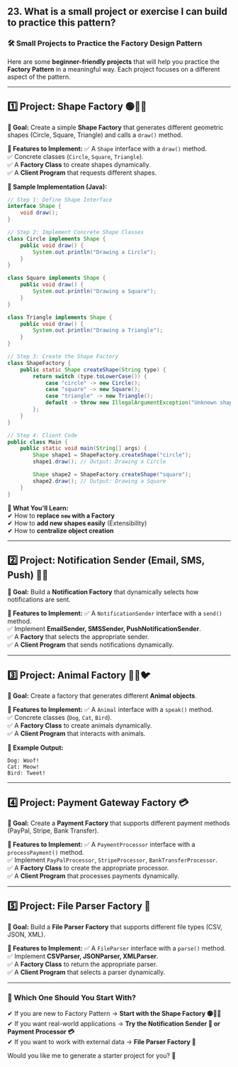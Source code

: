 ## 23.	What is a small project or exercise I can build to practice this pattern?

### **🛠 Small Projects to Practice the Factory Design Pattern**  

Here are some **beginner-friendly projects** that will help you practice the **Factory Pattern** in a meaningful way. Each project focuses on a different aspect of the pattern.

---

## **1️⃣ Project: Shape Factory 🟢🔺🔳**
**📝 Goal:** Create a simple **Shape Factory** that generates different geometric shapes (Circle, Square, Triangle) and calls a `draw()` method.

**🔹 Features to Implement:**
✅ A `Shape` interface with a `draw()` method.  
✅ Concrete classes (`Circle`, `Square`, `Triangle`).  
✅ A **Factory Class** to create shapes dynamically.  
✅ A **Client Program** that requests different shapes.  

**🔹 Sample Implementation (Java):**
```java
// Step 1: Define Shape Interface
interface Shape {
    void draw();
}

// Step 2: Implement Concrete Shape Classes
class Circle implements Shape {
    public void draw() {
        System.out.println("Drawing a Circle");
    }
}

class Square implements Shape {
    public void draw() {
        System.out.println("Drawing a Square");
    }
}

class Triangle implements Shape {
    public void draw() {
        System.out.println("Drawing a Triangle");
    }
}

// Step 3: Create the Shape Factory
class ShapeFactory {
    public static Shape createShape(String type) {
        return switch (type.toLowerCase()) {
            case "circle" -> new Circle();
            case "square" -> new Square();
            case "triangle" -> new Triangle();
            default -> throw new IllegalArgumentException("Unknown shape type");
        };
    }
}

// Step 4: Client Code
public class Main {
    public static void main(String[] args) {
        Shape shape1 = ShapeFactory.createShape("circle");
        shape1.draw(); // Output: Drawing a Circle

        Shape shape2 = ShapeFactory.createShape("square");
        shape2.draw(); // Output: Drawing a Square
    }
}
```
**🔹 What You'll Learn:**  
✔ How to **replace `new` with a Factory**  
✔ How to **add new shapes easily** (Extensibility)  
✔ How to **centralize object creation**

---

## **2️⃣ Project: Notification Sender (Email, SMS, Push) 📩📲**
**📝 Goal:** Build a **Notification Factory** that dynamically selects how notifications are sent.

**🔹 Features to Implement:**
✅ A `NotificationSender` interface with a `send()` method.  
✅ Implement **EmailSender, SMSSender, PushNotificationSender**.  
✅ A **Factory** that selects the appropriate sender.  
✅ A **Client Program** that sends notifications dynamically.

---

## **3️⃣ Project: Animal Factory 🐶🐱🐦**
**📝 Goal:** Create a factory that generates different **Animal objects**.

**🔹 Features to Implement:**
✅ A `Animal` interface with a `speak()` method.  
✅ Concrete classes (`Dog`, `Cat`, `Bird`).  
✅ A **Factory Class** to create animals dynamically.  
✅ A **Client Program** that interacts with animals.

**🔹 Example Output:**
```
Dog: Woof!
Cat: Meow!
Bird: Tweet!
```
---

## **4️⃣ Project: Payment Gateway Factory 💳**
**📝 Goal:** Create a **Payment Factory** that supports different payment methods (PayPal, Stripe, Bank Transfer).

**🔹 Features to Implement:**
✅ A `PaymentProcessor` interface with a `processPayment()` method.  
✅ Implement `PayPalProcessor`, `StripeProcessor`, `BankTransferProcessor`.  
✅ A **Factory Class** to create the appropriate processor.  
✅ A **Client Program** that processes payments dynamically.

---

## **5️⃣ Project: File Parser Factory 📄**
**📝 Goal:** Build a **File Parser Factory** that supports different file types (CSV, JSON, XML).

**🔹 Features to Implement:**
✅ A `FileParser` interface with a `parse()` method.  
✅ Implement **CSVParser, JSONParser, XMLParser**.  
✅ A **Factory Class** to return the appropriate parser.  
✅ A **Client Program** that selects a parser dynamically.

---

### **🚀 Which One Should You Start With?**
✔ If you are new to Factory Pattern → **Start with the Shape Factory 🟢🔺🔳**  
✔ If you want real-world applications → **Try the Notification Sender 📩 or Payment Processor 💳**  
✔ If you want to work with external data → **File Parser Factory 📄**  

Would you like me to generate a starter project for you? 🚀